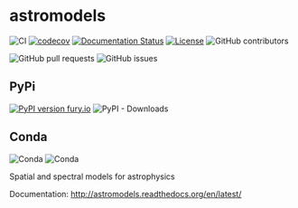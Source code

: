 # astromodels

![CI](https://github.com/threeML/astromodels/workflows/CI/badge.svg)
[![codecov](https://codecov.io/gh/threeML/astromodels/branch/master/graph/badge.svg)](https://codecov.io/gh/threeML/astromodels)
[![Documentation Status](https://readthedocs.org/projects/astromodels/badge/?version=latest)](http://astromodels.readthedocs.io/en/latest/?badge=latest)
[![License](https://img.shields.io/badge/License-BSD%203--Clause-blue.svg)](https://opensource.org/licenses/BSD-3-Clause)
![GitHub contributors](https://img.shields.io/github/contributors/threeML/astromodels)

![GitHub pull requests](https://img.shields.io/github/issues-pr/threeML/astromodels)
![GitHub issues](https://img.shields.io/github/issues/threeML/astromodels)
## PyPi

[![PyPI version fury.io](https://badge.fury.io/py/astromodels.svg)](https://pypi.python.org/pypi/astromodels/)
![PyPI - Downloads](https://img.shields.io/pypi/dm/astromodels)

## Conda
![Conda](https://img.shields.io/conda/pn/threeml/astromodels)
![Conda](https://img.shields.io/conda/dn/threeml/astromodels)

Spatial and spectral models for astrophysics

Documentation: http://astromodels.readthedocs.org/en/latest/
